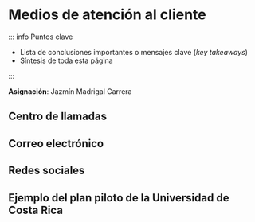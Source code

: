 # Medios de atención al cliente

::: info Puntos clave

- Lista de conclusiones importantes o mensajes clave (_key takeaways_)
- Síntesis de toda esta página

:::

**Asignación**: Jazmín Madrigal Carrera

## Centro de llamadas

## Correo electrónico

## Redes sociales

## Ejemplo del plan piloto de la Universidad de Costa Rica
